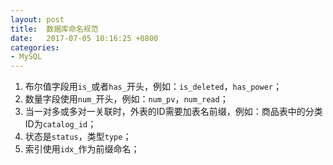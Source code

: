 ```yaml
---
layout: post
title:  数据库命名规范
date:   2017-07-05 10:16:25 +0800
categories:
- MySQL
---
```


1. 布尔值字段用`is_`或者`has_`开头，例如：`is_deleted`，`has_power`；
2. 数量字段使用`num_`开头，例如：`num_pv`，`num_read`；
3. 当一对多或多对一关联时，外表的ID需要加表名前缀，例如：商品表中的分类ID为`catalog_id`；
4. 状态是`status`，类型`type`；
5. 索引使用`idx_`作为前缀命名；